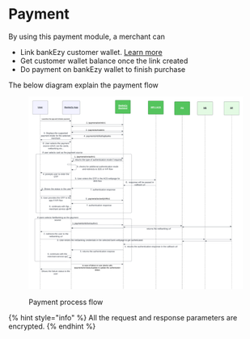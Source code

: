 # Payment

By using this payment module, a merchant can&#x20;

* Link bankEzy customer wallet. [Learn more](broken-reference)
* Get customer wallet balance once the link created
* Do payment on bankEzy wallet to finish purchase

The below diagram explain the payment flow

<figure><img src="../../../../.gitbook/assets/BankEzy Payment Flows - Page 1 (1).png" alt=""><figcaption><p>Payment process flow</p></figcaption></figure>



{% hint style="info" %}
All the request and response parameters are encrypted.
{% endhint %}

